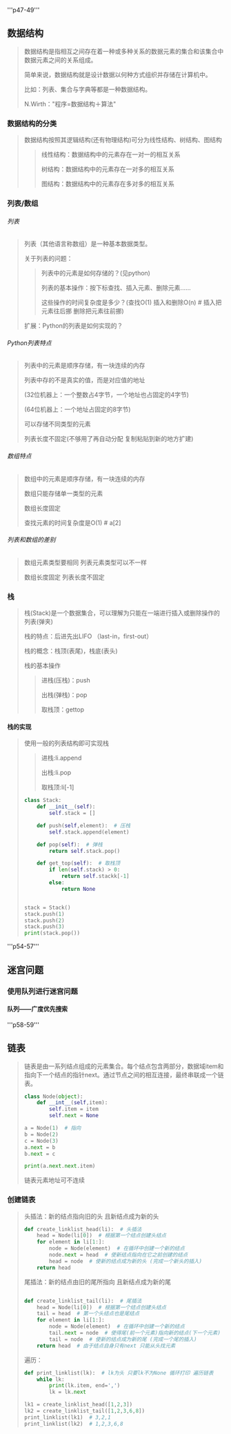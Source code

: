 '''p47-49'''

## 数据结构

> 数据结构是指相互之间存在着一种或多种关系的数据元素的集合和该集合中数据元素之间的关系组成。
>
> 简单来说，数据结构就是设计数据以何种方式组织并存储在计算机中。
>
> 比如：列表、集合与字典等都是一种数据结构。
>
> N.Wirth："程序=数据结构＋算法"
>



### 数据结构的分类

> 数据结构按照其逻辑结构(还有物理结构)可分为线性结构、树结构、图结构
>
>> 线性结构：数据结构中的元素存在一对一的相互关系
>>
>> 树结构：数据结构中的元素存在一对多的相互关系
>>
>> 图结构：数据结构中的元素存在多对多的相互关系
>>
>



### 列表/数组

###### 列表

> 列表（其他语言称数组）是一种基本数据类型。
>
> 关于列表的问题：
>
>> 列表中的元素是如何存储的？(见python)
>>
>> 列表的基本操作：按下标查找、插入元素、删除元素......
>>
>> 这些操作的时间复杂度是多少？(查找O(1)  插入和删除O(n)  # 插入把元素往后挪 删除把元素往前挪)
>>
>
> 扩展：Python的列表是如何实现的？
>


###### Python列表特点

> 列表中的元素是顺序存储，有一块连续的内存
>
> 列表中存的不是真实的值，而是对应值的地址
>
> 	(32位机器上：一个整数占4字节，一个地址也占固定的4字节)
>
> 	(64位机器上：一个地址占固定的8字节)
>
> 可以存储不同类型的元素
>
> 列表长度不固定(不够用了再自动分配 复制粘贴到新的地方扩建)
>


###### 数组特点

> 数组中的元素是顺序存储，有一块连续的内存
>
> 数组只能存储单一类型的元素
>
> 数组长度固定
>
> 查找元素的时间复杂度是O(1)  # a[2]
>


###### 列表和数组的差别

> 数组元素类型要相同 列表元素类型可以不一样
>
> 数组长度固定 列表长度不固定
>


### 栈

> 栈(Stack)是一个数据集合，可以理解为只能在一端进行插入或删除操作的列表(弹夹)
>
> 栈的特点：后进先出LIFO （last-in，first-out）
>
> 栈的概念：栈顶(表尾)，栈底(表头)
>
> 栈的基本操作
>
>> 进栈(压栈)：push
>>
>> 出栈(弹栈)：pop
>>
>> 取栈顶：gettop
>>
>


#### 栈的实现

> 使用一般的列表结构即可实现栈
>
>> 进栈:li.append
>>
>> 出栈:li.pop
>>
>> 取栈顶:li[-1]
>>
>
>
> ```python
> class Stack:
>     def __init__(self):
>         self.stack = []
>
>     def push(self,element):  # 压栈
>         self.stack.append(element)
>
>     def pop(self):  # 弹栈
>         return self.stack.pop()
>
>     def get_top(self):  # 取栈顶
>         if len(self.stack) > 0:
>             return self.stackk[-1]
>         else:
>             return None
>
>
> stack = Stack()
> stack.push(1)
> stack.push(2)
> stack.push(3)
> print(stack.pop())
> ```
>



'''p54-57'''

## 迷宫问题

### 使用队列进行迷宫问题

#### 队列——广度优先搜索


'''p58-59'''

## 链表

> 链表是由一系列结点组成的元素集合。每个结点包含两部分，数据域item和指向下一个结点的指针next。通过节点之间的相互连接，最终串联成一个链表。
>
> ```python
> class Node(object):
>     def __int__(self,item):
>         self.item = item
>         self.next = None
>
> a = Node(1)  # 指向
> b = Node(2)
> c = Node(3)
> a.next = b
> b.next = c
>
> print(a.next.next.item)
> ```
>
> 链表元素地址可不连续
>


### 创建链表

> 头插法：新的结点指向旧的头 且新结点成为新的头
>
> ```python
> def create_linklist_head(li):  # 头插法
>     head = Node(li[0])  # 根据第一个结点创建头结点
>     for element in li[1:]:
>         node = Node(element)  # 在循环中创建一个新的结点
>         node.next = head  # 使新结点指向在它之前创建的结点
>         head = node  # 使新的结点成为新的头 (完成一个新头的插入)
>     return head
> ```
>
> 尾插法：新的结点由旧的尾所指向 且新结点成为新的尾
>
> ```python
>
> def create_linklist_tail(li):  # 尾插法
>     head = Node(li[0])  # 根据第一个结点创建头结点
>     tail = head  # 第一个头结点也是尾结点
>     for element in li[1:]:
>         node = Node(element)  # 在循环中创建一个新的结点
>         tail.next = node  # 使得尾(前一个元素)指向新的结点(下一个元素)
>         tail = node  # 使新的结点成为新的尾 (完成一个尾的插入)
>     return head  # 由于结点自身只有next 只能从头找元素
> ```
>
>  遍历：
>
> ```python
> def print_linklist(lk):  # lk为头 只要lk不为None 循环打印 遍历链表
>     while lk:
>         print(lk.item, end=',')
>         lk = lk.next
>
> lk1 = create_linklist_head([1,2,3])
> lk2 = create_linklist_tail([1,2,3,6,8])
> print_linklist(lk1)  # 3,2,1
> print_linklist(lk2)  # 1,2,3,6,8
> ```
>
